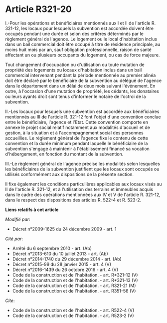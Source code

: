 # Article R321-20

I.-Pour les opérations et bénéficiaires mentionnés aux I et II de l'article R. 321-12, les locaux pour lesquels la subvention
est accordée doivent être occupés pendant une durée et selon des critères déterminés par le règlement général de l'agence. Le
logement ou le local d'habitation inclus dans un bail commercial doit être occupé à titre de résidence principale, au moins
huit mois par an, sauf obligation professionnelle, raison de santé affectant un ou plusieurs occupants du logement, ou cas de
force majeure. 

Tout changement d'occupation ou d'utilisation ou toute mutation de propriété des logements ou locaux d'habitation inclus dans
un bail commercial intervenant pendant la période mentionnée au premier alinéa doit être déclaré par le bénéficiaire de la
subvention au délégué de l'agence dans le département dans un délai de deux mois suivant l'événement. En outre, à l'occasion
d'une mutation de propriété, les cédants, les donataires ou leurs ayants droit sont tenus d'informer le notaire de l'octroi
de la subvention. 

II.-Les locaux pour lesquels une subvention est accordée aux bénéficiaires mentionnés au III de l'article R. 321-12 font
l'objet d'une convention conclue entre le bénéficiaire, l'agence et l'Etat. Cette convention comporte en annexe le projet
social relatif notamment aux modalités d'accueil et de gestion, à la situation et à l'accompagnement social des personnes
accueillies. Le règlement général de l'agence fixe le contenu de cette convention et la durée minimum pendant laquelle le
bénéficiaire de la subvention s'engage à maintenir à l'établissement financé sa vocation d'hébergement, en fonction du
montant de la subvention. 

III.-Le règlement général de l'agence précise les modalités selon lesquelles les bénéficiaires de la subvention justifient
que les locaux sont occupés ou utilisés conformément aux dispositions de la présente section. 

Il fixe également les conditions particulières applicables aux locaux visés au II de l'article R. 321-12, et à l'utilisation
des terrains et immeubles acquis dans le cadre des opérations mentionnées aux IV et V de l'article R. 321-12, dans le respect
des dispositions des articles R. 522-4 et R. 523-2.

**Liens relatifs à cet article**

_Modifié par_:

  - Décret n°2009-1625 du 24 décembre 2009 - art. 1

_Cité par_:

  - Arrêté du 6 septembre 2010 - art. (Ab)
  - Décret n°2013-610 du 10 juillet 2013 - art. (Ab)
  - Décret n°2014-1740 du 29 décembre 2014 - art. (Ab)
  - Décret n°2015-99 du 28 janvier 2015 - art. 4 (V)
  - Décret n°2016-1439 du 26 octobre 2016 - art. 4 (V)
  - Code de la construction et de l'habitation. - art. R*321-12 (V)
  - Code de la construction et de l'habitation. - art. R*321-13 (V)
  - Code de la construction et de l'habitation. - art. R321-21 (M)
  - Code de la construction et de l'habitation. - art. R351-56 (V)

_Cite_:

  - Code de la construction et de l'habitation. - art. R522-4 (V)
  - Code de la construction et de l'habitation. - art. R523-2 (V)

